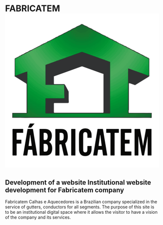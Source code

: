 # FABRICATEM ![logo](https://github.com/FelipeFontouraBr/Fabricatem/blob/master/Web-Fabricatem/_img/logo.png)
## Development of a website Institutional website development for Fabricatem company
Fabricatem Calhas e Aquecedores is a Brazilian company specialized in the service of gutters, conductors for all segments.
The purpose of this site is to be an institutional digital space where it allows the visitor to have a vision of the company and its services.
